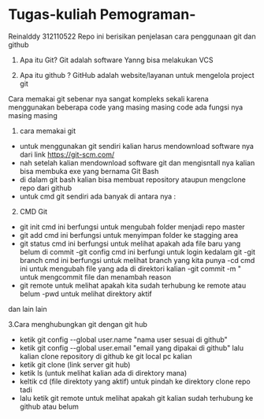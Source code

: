 # Tugas-kuliah Pemograman-
Reinalddy 312110522
Repo ini berisikan penjelasan cara penggunaan git dan github 

1. Apa itu Git?
Git adalah software Yanng bisa melakukan VCS 

2. Apa itu github ?
GitHub adalah website/layanan untuk mengelola project git

Cara memakai git sebenar nya sangat kompleks sekali karena menggunakan beberapa code yang masing masing code ada fungsi nya masing masing

1. cara memakai git 
 - untuk menggunakan git sendiri kalian harus mendownload software nya dari link https://git-scm.com/ 
 - nah setelah kalian mendownload software git dan mengisntall nya kalian bisa membuka exe yang bernama Git Bash
 - di dalam git bash kalian bisa membuat repository ataupun mengclone repo dari github
 - untuk cmd git sendiri ada banyak di antara nya :
 
 2. CMD Git 
  - git init 
    cmd ini berfungsi untuk mengubah folder menjadi repo master
  - git add
   cmd ini berfungsi untuk menyimpan folder ke stagging area
   - git status
   cmd ini berfungsi untuk melihat apakah ada file baru yang belum di commit
   -git config 
   cmd ini berfungi untuk login kedalam git 
   -git branch 
   cmd ini berfungsi untuk melihat branch yang kita punya
   -cd
   cmd ini untuk mengubah file yang ada di direktori kalian
   -git commit -m "
   untuk mengcommit file dan menambah reason 
   - git remote
   untuk melihat apakah kita sudah terhubung ke remote atau belum
   -pwd
   untuk melihat direktory aktif
  
  dan lain lain

3.Cara menghubungkan git dengan git hub
 - ketik git config --global user.name "nama user sesuai di github"
 - ketik git config --global user.email "email yang dipakai di github"
lalu kalian clone repository di github ke git local pc kalian
- ketik git clone (link server git hub)
- ketik ls (untuk melihat kalian ada di direktory mana)
- keltik cd (file direktoty yang aktif) untuk pindah ke direktory clone repo tadi
- lalu ketik git remote untuk melihat apakah git kalian sudah terhubung ke github atau belum 

 


  
  
   

























































